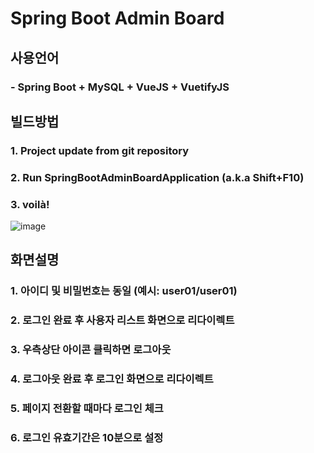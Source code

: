 # Spring Boot Admin Board
## 사용언어
### - Spring Boot + MySQL + VueJS + VuetifyJS

## 빌드방법
### 1. Project update from git repository
### 2. Run SpringBootAdminBoardApplication (a.k.a Shift+F10)
### 3. voilà!
![image](https://user-images.githubusercontent.com/24692694/90340854-e77f7580-e035-11ea-983c-78fe22794e11.png)

## 화면설명
### 1. 아이디 및 비밀번호는 동일 (예시: user01/user01)
### 2. 로그인 완료 후 사용자 리스트 화면으로 리다이렉트
### 3. 우측상단 아이콘 클릭하면 로그아웃
### 4. 로그아웃 완료 후 로그인 화면으로 리다이렉트
### 5. 페이지 전환할 때마다 로그인 체크
### 6. 로그인 유효기간은 10분으로 설정